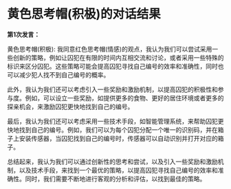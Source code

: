 # 黄色思考帽(积极)的对话结果

**第1次发言：**

黄色思考帽(积极): 我同意红色思考帽(情感)的观点，我认为我们可以尝试采用一些创新的策略，例如让囚犯在有限的时间内互相交流和讨论，或者采用一些特殊的标识来区分囚犯。这些策略可能会提高囚犯寻找自己编号的效率和准确性，同时也可以减少犯人找不到自己编号的概率。

此外，我认为我们还可以考虑引入一些奖励和激励机制，以提高囚犯的积极性和参与度。例如，可以设立一些奖励，如提供更多的食物、更好的居住环境或者更多的探亲机会，来激励囚犯更快地找到自己的编号。

最后，我认为我们还可以考虑采用一些技术手段，如智能管理系统，来帮助囚犯更快地找到自己的编号。例如，我们可以为每个囚犯分配一个唯一的识别码，并在箱子上安装传感器，当囚犯找到自己的编号时，传感器可以自动识别并打开对应的箱子。

总结起来，我认为我们可以通过创新性的思考和尝试，以及引入一些奖励和激励机制，以及技术手段，来找到一个最优的策略，以提高囚犯寻找自己编号的效率和准确性。同时，我们需要不断地进行客观的分析和评估，以找到最佳的策略。


